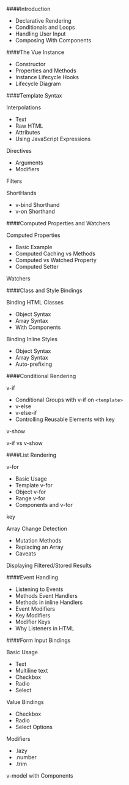 ####Introduction

* Declarative Rendering
* Conditionals and Loops
* Handling User Input
* Composing With Components

####The Vue Instance

* Constructor
* Properties and Methods
* Instance Lifecycle Hooks
* Lifecycle Diagram

####Template Syntax

Interpolations

* Text
* Raw HTML
* Attributes
* Using JavaScript Expressions


Directives

* Arguments
* Modifiers


Filters

ShortHands

* v-bind Shorthand
* v-on Shorthand


####Computed Properties and Watchers

Computed Properties

* Basic Example
* Computed Caching vs Methods
* Computed vs Watched Property
* Computed Setter

Watchers 


####Class and Style Bindings

Binding HTML Classes

* Object Syntax
* Array Syntax
* With Components

Binding Inline Styles

* Object Syntax
* Array Syntax
* Auto-prefixing


####Conditional Rendering

v-if

* Conditional Groups with v-if on `<template>`
* v-else
* v-else-if
* Controlling Reusable Elements with key

v-show

v-if vs v-show

####List Rendering

v-for 

* Basic Usage
* Template v-for
* Object v-for
* Range v-for
* Components and v-for

key

Array Change Detection

* Mutation Methods
* Replacing an Array
* Caveats

Displaying Filtered/Stored Results

####Event Handling

* Listening to Events
* Methods Event Handlers
* Methods in inline Handlers
* Event Modifiers
* Key Modifiers
* Modifier Keys
* Why Listeners in HTML


####Form Input Bindings

Basic Usage

* Text
* Multiline text
* Checkbox
* Radio
* Select


Value Bindings

* Checkbox
* Radio
* Select Options

Modifiers

* .lazy
* .number
* .trim

v-model with Components













































